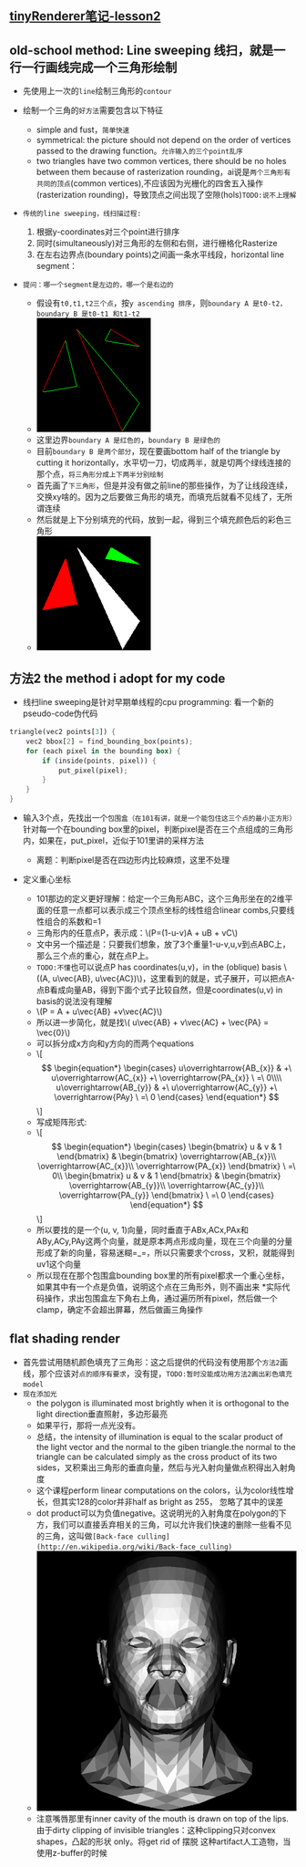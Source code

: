 ## [tinyRenderer笔记-lesson2](https://github.com/ssloy/tinyrenderer/wiki/Lesson-2:-Triangle-rasterization-and-back-face-culling)

## old-school method: Line sweeping 线扫，就是一行一行画线完成一个三角形绘制
* 先使用上一次的`line`绘制三角形的`contour`
* 绘制一个三角的`好方法`需要包含以下特征
    * simple and fust，`简单快速`
    * symmetrical: the picture should not depend on the order of vertices passed to the drawing function。`允许输入的三个point乱序`
    * two triangles have two common vertices, there should be no holes between them because of rasterization rounding，ai说是`两个三角形有共同的顶点`(common vertices),不应该因为光栅化的四舍五入操作(rasterization rounding)，导致顶点之间出现了空隙(hols)`TODO:说不上理解`
* `传统的line sweeping，线扫描过程:`
    1. 根据y-coordinates对三个point进行排序
    2. 同时(simultaneously)对三角形的左侧和右侧，进行栅格化Rasterize
    3. 在左右边界点(boundary points)之间画一条水平线段，horizontal line segment：

* `提问：哪一个segment是左边的，哪一个是右边的`
    * 假设有`t0,t1,t2三个点`，按`y ascending 排序`，则`boundary A 是t0-t2，boundary B 是t0-t1 和t1-t2`
    * ![](image/boundaryAB.png)
    * 这里边界`boundary A 是红色的`，`boundary B 是绿色的`
    * 目前`boundary B 是两个部分`，现在要画bottom half of the triangle by cutting it horizontally，水平切一刀，切成两半，就是切两个绿线连接的那个点，`将三角形分成上下两半分别绘制`
    * 首先画了`下三角形`，但是并没有做之前line的那些操作，为了让线段连续，交换xy啥的。因为之后要做三角形的填充，而填充后就看不见线了，无所谓连续
    * 然后就是上下分别填充的代码，放到一起，得到三个填充颜色后的彩色三角形
    * ![](image/trianglefilled.png)

## 方法2 the method i adopt for my code

* 线扫line sweeping是针对早期单线程的cpu programming: 看一个新的pseudo-code伪代码
``` rust
triangle(vec2 points[3]) { 
    vec2 bbox[2] = find_bounding_box(points); 
    for (each pixel in the bounding box) { 
        if (inside(points, pixel)) { 
            put_pixel(pixel); 
        } 
    } 
}
```
* 输入3个点，先找出一个`包围盒（在101有讲，就是一个能包住这三个点的最小正方形）`针对每一个在bounding box里的pixel，判断pixel是否在三个点组成的三角形内，如果在，put_pixel，近似于101里讲的采样方法
    * 离题：判断pixel是否在四边形内比较麻烦，这里不处理

* 定义重心坐标
    * 101那边的定义更好理解：给定一个三角形ABC，这个三角形坐在的2维平面的任意一点都可以表示成三个顶点坐标的线性组合linear combs,只要线性组合的系数和=1
    * 三角形内的任意点P，表示成：\\(P=(1-u-v)A + uB + vC\\)
    * 文中另一个描述是：只要我们想象，放了3个重量1-u-v,u,v到点ABC上，那么三个点的重心，就在点P上。
    * `TODO:不懂`也可以说点P has coordinates(u,v)，in the (oblique) basis \\((A, u\vec{AB}, u\vec{AC})\\)，这里看到的就是，式子展开，可以把点A-点B看成向量AB，得到下面个式子比较自然，但是coordinates(u,v) in basis的说法没有理解
    * \\(P = A + u\vec{AB} +v\vec{AC}\\)
    * 所以进一步简化，就是找\\( u\vec{AB} + v\vec{AC} + \vec{PA} = \vec{0}\\)
    * 可以拆分成x方向和y方向的而两个equations
    * \\[$$
\begin{equation*}
\begin{cases}
u\overrightarrow{AB_{x}} & +\ u\overrightarrow{AC_{x}} +\ \overrightarrow{PA_{x}} \ =\ 0\\\\
u\overrightarrow{AB_{y}} & +\ u\overrightarrow{AC_{y}} +\ \overrightarrow{PAy} \ =\ 0
\end{cases}
\end{equation*}
$$\\]
    * 写成矩阵形式:
    * \\[$$
\begin{equation*}
\begin{cases}
\begin{bmatrix}
u & v & 1
\end{bmatrix} & \begin{bmatrix}
\overrightarrow{AB_{x}}\\
\overrightarrow{AC_{x}}\\
\overrightarrow{PA_{x}}
\end{bmatrix} \ =\ 0\\
\begin{bmatrix}
u & v & 1
\end{bmatrix} & \begin{bmatrix}
\overrightarrow{AB_{y}}\\
\overrightarrow{AC_{y}}\\
\overrightarrow{PA_{y}}
\end{bmatrix} \ =\ 0
\end{cases}
\end{equation*}
    $$\\]
    * 所以要找的是一个(u, v, 1)向量，同时垂直于ABx,ACx,PAx和ABy,ACy,PAy这两个向量，就是原本两点形成向量，现在三个向量的分量形成了新的向量，容易迷糊=_=，所以只需要求个cross，叉积，就能得到uv1这个向量
    * 所以现在在那个包围盒bounding box里的所有pixel都求一个重心坐标，如果其中有一个点是负值，说明这个点在三角形外，则不画出来
    *实际代码操作，求出包围盒左下角右上角，通过遍历所有pixel，然后做一个clamp，确定不会超出屏幕，然后做画三角操作

## flat shading render
* 首先尝试用随机颜色填充了三角形：这之后提供的代码没有使用那个`方法2`画线，那个应该对`点的顺序有要求`，没有提，`TODO:暂时没能成功用方法2画出彩色填充model`
* `现在添加光`
  * the polygon is illuminated most brightly when it is orthogonal to the light direction垂直照射，多边形最亮
  * 如果平行，那将一点光没有。
  * 总结，the intensity of illumination is equal to the scalar product of the light vector and the normal to the giben triangle.the normal to the triangle can be calculated simply as the cross product of its two sides，叉积乘出三角形的垂直向量，然后与光入射向量做点积得出入射角度
  * 这个课程perform linear computations on the colors，认为color线性增长，但其实128的color并非half as bright as 255， 忽略了其中的误差
  * dot product可以为负值negative。这说明光的入射角度在polygon的下方，我们可以直接丢弃相关的三角，可以允许我们快速的删除一些看不见的三角，这叫做`[Back-face culling](http://en.wikipedia.org/wiki/Back-face_culling)`
  * ![](image/model_light_hole.png)
  * 注意嘴唇那里有inner cavity of the mouth is drawn on top of the lips.由于dirty clipping of invisible triangles：这种clipping只对convex shapes，凸起的形状 only。将get rid of 摆脱 这种artifact人工造物，当使用z-buffer的时候

